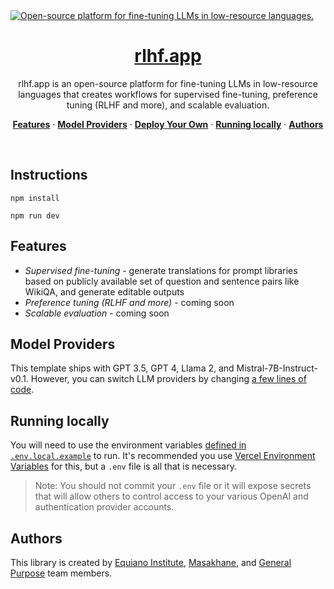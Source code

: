 <a href="https://rlhf.app/">
  <img alt="Open-source platform for fine-tuning LLMs in low-resource languages." src="https://github.com/ebayes/rlhf/blob/main/public/cover_photo.png"> 
  <h1 align="center">rlhf.app</h1>
</a>

<p align="center">
rlhf.app is an open-source platform for fine-tuning LLMs in low-resource languages that creates workflows for supervised fine-tuning, preference tuning (RLHF and more), and scalable evaluation.
</p>

<p align="center">
  <a href="#features"><strong>Features</strong></a> ·
  <a href="#model-providers"><strong>Model Providers</strong></a> ·
  <a href="#deploy-your-own"><strong>Deploy Your Own</strong></a> ·
  <a href="#running-locally"><strong>Running locally</strong></a> ·
  <a href="#authors"><strong>Authors</strong></a>
</p>
<br/>

## Instructions

```
npm install
```

```
npm run dev
```

## Features

- _Supervised fine-tuning_ - generate translations for prompt libraries based on publicly available set of question and sentence pairs like WikiQA, and generate editable outputs
- _Preference tuning (RLHF and more)_ - coming soon
- _Scalable evaluation_ - coming soon

## Model Providers

This template ships with GPT 3.5, GPT 4, Llama 2, and Mistral-7B-Instruct-v0.1. However, you can switch LLM providers by changing [a few lines of code](https://github.com/ebayes/rlhf/blob/main/lib/llms.js).

## Running locally

You will need to use the environment variables [defined in `.env.local.example`](.env.local.example) to run. It's recommended you use [Vercel Environment Variables](https://vercel.com/docs/concepts/projects/environment-variables) for this, but a `.env` file is all that is necessary.

> Note: You should not commit your `.env` file or it will expose secrets that will allow others to control access to your various OpenAI and authentication provider accounts.

## Authors

This library is created by [Equiano Institute](https://equiano.institute), [Masakhane](https://www.masakhane.io/), and [General Purpose](https://general-purpose.io) team members.
